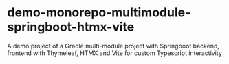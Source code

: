 # demo-monorepo-multimodule-springboot-htmx-vite
A demo project of a Gradle multi-module project with Springboot backend, frontend with Thymeleaf, HTMX and Vite for custom Typescript interactivity
